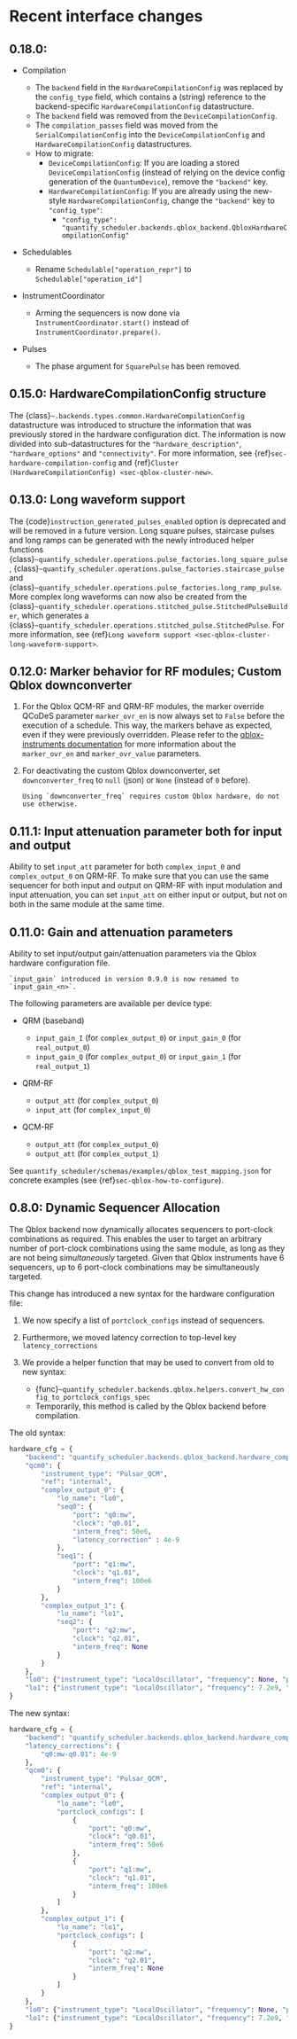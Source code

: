 # Recent interface changes

## 0.18.0: 

- Compilation 
  - The `backend` field in the `HardwareCompilationConfig` was replaced by the `config_type` field, which contains a (string) reference to the backend-specific `HardwareCompilationConfig` datastructure.
  - The `backend` field was removed from the `DeviceCompilationConfig`.
  - The `compilation_passes` field was moved from the `SerialCompilationConfig` into the `DeviceCompilationConfig` and `HardwareCompilationConfig` datastructures.
  - How to migrate:
    - `DeviceCompilationConfig`: If you are loading a stored `DeviceCompilationConfig` (instead of relying on the device config generation of the `QuantumDevice`), remove the `"backend"` key.
    - `HardwareCompilationConfig`: If you are already using the new-style `HardwareCompilationConfig`, change the `"backend"` key to `"config_type"`:
      -  `"config_type": "quantify_scheduler.backends.qblox_backend.QbloxHardwareCompilationConfig"`

- Schedulables 
  - Rename `Schedulable["operation_repr"]` to `Schedulable["operation_id"]`

- InstrumentCoordinator 
  - Arming the sequencers is now done via `InstrumentCoordinator.start()` instead of `InstrumentCoordinator.prepare()`.

- Pulses 
  - The phase argument for `SquarePulse` has been removed.

## 0.15.0: HardwareCompilationConfig structure

The {class}`~.backends.types.common.HardwareCompilationConfig` datastructure was introduced to structure the information that was previously stored in the hardware configuration dict.
The information is now divided into sub-datastructures for the `"hardware_description"`, `"hardware_options"` and `"connectivity"`.
For more information, see {ref}`sec-hardware-compilation-config` and {ref}`Cluster (HardwareCompilationConfig) <sec-qblox-cluster-new>`.

## 0.13.0: Long waveform support

The {code}`instruction_generated_pulses_enabled` option is deprecated and will be removed in a future version. Long square pulses, staircase pulses and long ramps can be generated with the newly introduced helper functions {class}`~quantify_scheduler.operations.pulse_factories.long_square_pulse`, {class}`~quantify_scheduler.operations.pulse_factories.staircase_pulse` and {class}`~quantify_scheduler.operations.pulse_factories.long_ramp_pulse`. More complex long waveforms can now also be created from the {class}`~quantify_scheduler.operations.stitched_pulse.StitchedPulseBuilder`, which generates a {class}`~quantify_scheduler.operations.stitched_pulse.StitchedPulse`. For more information, see {ref}`Long waveform support <sec-qblox-cluster-long-waveform-support>`.

## 0.12.0: Marker behavior for RF modules; Custom Qblox downconverter

1. For the Qblox QCM-RF and QRM-RF modules, the marker override QCoDeS parameter `marker_ovr_en`
   is now always set to `False` before the execution of a schedule. This way, the markers
   behave as expected, even if they were previously overridden.
   Please refer to the
   [qblox-instruments documentation](https://qblox-qblox-instruments.readthedocs-hosted.com/en/master/cluster/qrm_rf.html#marker-output-channels) for more information about the `marker_ovr_en` and `marker_ovr_value` parameters.

2. For deactivating the custom Qblox downconverter, set `downconverter_freq` to `null` (json) or `None` (instead of `0` before).
    ```{note}
    Using `downconverter_freq` requires custom Qblox hardware, do not use otherwise.
    ``` 

## 0.11.1: Input attenuation parameter both for input and output

Ability to set `input_att` parameter for both `complex_input_0` and `complex_output_0` on QRM-RF.
To make sure that you can use the same sequencer for both input and output
on QRM-RF with input modulation and input attenuation, you can set `input_att` on either input or output,
but not on both in the same module at the same time.

## 0.11.0: Gain and attenuation parameters

Ability to set input/output gain/attenuation parameters via the Qblox hardware configuration file.

```{note}
`input_gain` introduced in version 0.9.0 is now renamed to `input_gain_<n>`.
```

The following parameters are available per device type:

- QRM (baseband)

  - `input_gain_I` (for `complex_output_0`) or `input_gain_0` (for `real_output_0`)
  - `input_gain_Q` (for `complex_output_0`) or `input_gain_1` (for `real_output_1`)

- QRM-RF

  - `output_att` (for `complex_output_0`)
  - `input_att` (for `complex_input_0`)

- QCM-RF

  - `output_att` (for `complex_output_0`)
  - `output_att` (for `complex_output_1`)

See `quantify_scheduler/schemas/examples/qblox_test_mapping.json` for concrete examples (see {ref}`sec-qblox-how-to-configure`).

## 0.8.0: Dynamic Sequencer Allocation

The Qblox backend now dynamically allocates sequencers to port-clock combinations as required.
This enables the user to target an arbitrary number of port-clock combinations using the same module, as long as they are not being *simultaneously* targeted.
Given that Qblox instruments have 6 sequencers, up to 6 port-clock combinations may be simultaneously targeted.

This change has introduced a new syntax for the hardware configuration file:

1. We now specify a list of `portclock_configs` instead of sequencers.

2. Furthermore, we moved latency correction to top-level key `latency_corrections`

3. We provide a helper function that may be used to convert from old to new syntax:

   - {func}`~quantify_scheduler.backends.qblox.helpers.convert_hw_config_to_portclock_configs_spec`
   - Temporarily, this method is called by the Qblox backend before compilation.

The old syntax:

```python
hardware_cfg = {
    "backend": "quantify_scheduler.backends.qblox_backend.hardware_compile",
    "qcm0": {
        "instrument_type": "Pulsar_QCM",
        "ref": "internal",
        "complex_output_0": {
            "lo_name": "lo0",
            "seq0": {
                "port": "q0:mw",
                "clock": "q0.01",
                "interm_freq": 50e6,
                "latency_correction" : 4e-9
            },
            "seq1": {
                "port": "q1:mw",
                "clock": "q1.01",
                "interm_freq": 100e6
            }
        },
        "complex_output_1": {
            "lo_name": "lo1",
            "seq2": {
                "port": "q2:mw",
                "clock": "q2.01",
                "interm_freq": None
            }
        }
    },
    "lo0": {"instrument_type": "LocalOscillator", "frequency": None, "power": 20},
    "lo1": {"instrument_type": "LocalOscillator", "frequency": 7.2e9, "power": 20}
}
```

The new syntax:

```python
hardware_cfg = {
    "backend": "quantify_scheduler.backends.qblox_backend.hardware_compile",
    "latency_corrections": {
        "q0:mw-q0.01": 4e-9
    },
    "qcm0": {
        "instrument_type": "Pulsar_QCM",
        "ref": "internal",
        "complex_output_0": {
            "lo_name": "lo0",
            "portclock_configs": [
                {
                    "port": "q0:mw",
                    "clock": "q0.01",
                    "interm_freq": 50e6
                },
                {
                    "port": "q1:mw",
                    "clock": "q1.01",
                    "interm_freq": 100e6
                }
            ]
        },
        "complex_output_1": {
            "lo_name": "lo1",
            "portclock_configs": [
                {
                    "port": "q2:mw",
                    "clock": "q2.01",
                    "interm_freq": None
                }
            ]
        }
    },
    "lo0": {"instrument_type": "LocalOscillator", "frequency": None, "power": 20},
    "lo1": {"instrument_type": "LocalOscillator", "frequency": 7.2e9, "power": 20}
}
```
